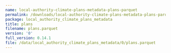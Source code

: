 ```yaml
---
name: local-authority-climate-plans-metadata-plans-parquet
permalink: /downloads/local-authority-climate-plans-metadata-plans-parquet/0
package: local_authority_climate_plans_metadata
title: plans
filename: plans.parquet
version: '0'
full_version: 0.14.1
file: /data/local_authority_climate_plans_metadata/0/plans.parquet
---
```

